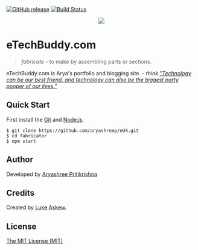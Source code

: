 [![GitHub release](https://img.shields.io/github/release/aryashreep/eUX.svg)]()
[![Build Status](https://travis-ci.org/aryashreep/eUX.svg)](https://travis-ci.org/aryashreep/eUX)

<p align="center">
  <img src="http://www.etechbuddy.com/assets/img/logo.png">
</p>

# eTechBuddy.com

> _fabricate_ - to make by assembling parts or sections.

eTechBuddy.com is Arya's portfolio and blogging site. - _think ["Technology can be our best friend, and technology can also be the biggest party pooper of our lives."](http://etechbuddy.com)_

## Quick Start
First install the [Git](https://git-scm.com/downloads) and [Node.js](https://git-scm.com/downloads).

```shell
$ git clone https://github.com/aryashreep/eUX.git
$ cd fabricator
$ npm start
```
## Author

Developed by [Aryashree Pritikrishna](http://twitter.com/aryashreep)

## Credits

Created by [Luke Askew](http://twitter.com/lukeaskew).

## License

[The MIT License (MIT)](http://opensource.org/licenses/mit-license.php)
